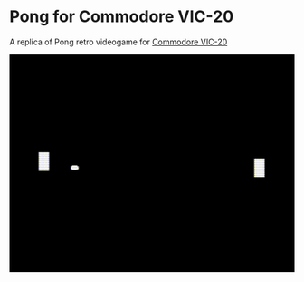 # Pong for Commodore VIC-20

A replica of Pong retro videogame for [Commodore VIC-20](https://en.wikipedia.org/wiki/Commodore_VIC-20)

![PONG for VIC-20](https://github.com/massimobottelli/pong-vic20/blob/main/pong.gif)
